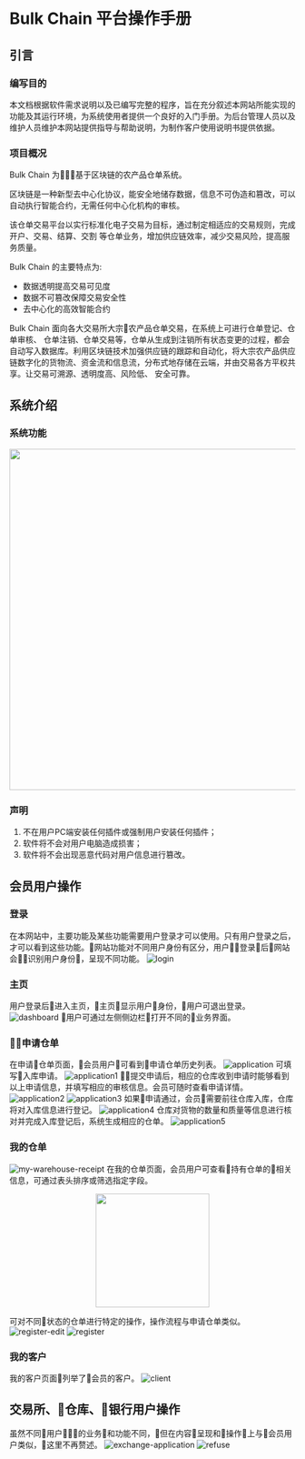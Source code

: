 # Bulk Chain 平台操作手册

## 引言

### 编写目的
本文档根据软件需求说明以及已编写完整的程序，旨在充分叙述本网站所能实现的功能及其运行环境，为系统使用者提供一个良好的入门手册。为后台管理人员以及维护人员维护本网站提供指导与帮助说明，为制作客户使用说明书提供依据。

### 项目概况
Bulk Chain 为基于区块链的农产品仓单系统。

区块链是一种新型去中心化协议，能安全地储存数据，信息不可伪造和篡改，可以自动执行智能合约，无需任何中心化机构的审核。

该仓单交易平台以实行标准化电子交易为目标，通过制定相适应的交易规则，完成开户、交易、结算、交割 等仓单业务，增加供应链效率，减少交易风险，提高服务质量。

Bulk Chain 的主要特点为:
- 数据透明提高交易可见度
- 数据不可篡改保障交易安全性
- 去中心化的高效智能合约

Bulk Chain 面向各大交易所大宗农产品仓单交易，在系统上可进行仓单登记、仓单审核、
仓单注销、仓单交易等，仓单从生成到注销所有状态变更的过程，都会自动写入数据库。利用区块链技术加强供应链的跟踪和自动化，将大宗农产品供应链数字化的货物流、资金流和信息流，分布式地存储在云端，并由交易各方平权共享。让交易可溯源、透明度高、风险低、 安全可靠。

## 系统介绍

### 系统功能
<p align="center">
  <img width="600" src="process.png">
</p>

### 声明
1. 不在用户PC端安装任何插件或强制用户安装任何插件；
2. 软件将不会对用户电脑造成损害；
3. 软件将不会出现恶意代码对用户信息进行篡改。

## 会员用户操作

### 登录
在本网站中，主要功能及某些功能需要用户登录才可以使用。只有用户登录之后，才可以看到这些功能。网站功能对不同用户身份有区分，用户登录后网站会识别用户身份，呈现不同功能。
![login](login.png)

### 主页
用户登录后进入主页，主页显示用户身份，用户可退出登录。
![dashboard](dashboard.png)
用户可通过左侧侧边栏打开不同的业务界面。

### 申请仓单
在申请仓单页面，会员用户可看到申请仓单历史列表。
![application](application.png)
可填写入库申请。
![application1](application1.png)
提交申请后，相应的仓库收到申请时能够看到以上申请信息，并填写相应的审核信息。会员可随时查看申请详情。
![application2](application2.png)
![application3](application3.png)
如果申请通过，会员需要前往仓库入库，仓库将对入库信息进行登记。
![application4](application4.png)
仓库对货物的数量和质量等信息进行核对并完成入库登记后，系统生成相应的仓单。
![application5](application5.png)

### 我的仓单
![my-warehouse-receipt](my-warehouse-receipt.png)
在我的仓单页面，会员用户可查看持有仓单的相关信息，可通过表头排序或筛选指定字段。
<p align="center">
  <img width="200" src="filter.png">
</p>

可对不同状态的仓单进行特定的操作，操作流程与申请仓单类似。
![register-edit](register-edit.png)
![register](register.png)

### 我的客户
我的客户页面列举了会员的客户。
![client](client.png)

## 交易所、仓库、银行用户操作
虽然不同用户的业务和功能不同，但在内容呈现和操作上与会员用户类似，这里不再赘述。
![exchange-application](exchange-application.png)
![refuse](refuse.png)